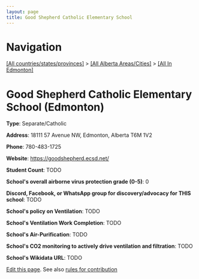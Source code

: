 ```yaml
---
layout: page
title: Good Shepherd Catholic Elementary School
---
```

# Navigation

[[All countries/states/provinces]](../../..) > [[All Alberta Areas/Cities]](../..) > [[All In Edmonton]](..)

# Good Shepherd Catholic Elementary School (Edmonton)

**Type**: Separate/Catholic

**Address**: 18111 57 Avenue NW, Edmonton, Alberta T6M 1V2

**Phone**: 780-483-1725

**Website**: <https://goodshepherd.ecsd.net/>

**Student Count**: TODO

**School's overall airborne virus protection grade (0-5)**: 0

**Discord, Facebook, or WhatsApp group for discovery/advocacy for THIS school**: TODO

**School's policy on Ventilation**: TODO

**School's Ventilation Work Completion**: TODO

**School's Air-Purification**: TODO

**School's CO2 monitoring to actively drive ventilation and filtration**: TODO

**School's Wikidata URL**: TODO


[Edit this page](https://github.com/ventilate-schools/AB/edit/main/./Edmonton/Good_Shepherd_Catholic_Elementary_School.md). See also [rules for contribution](../../../contribution-rules/)